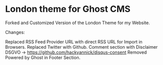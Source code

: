 # London theme for Ghost CMS

Forked and Customized Version of the London Theme for my Website.

Changes:

Replaced RSS Feed Provider URL with direct RSS URL for Import in Browsers.
Replaced Twitter with Github.
Comment section with Disclaimer DSGVO -> https://github.com/hackyannick/disqus-consent
Removed Powered by Ghost in Footer Section.




